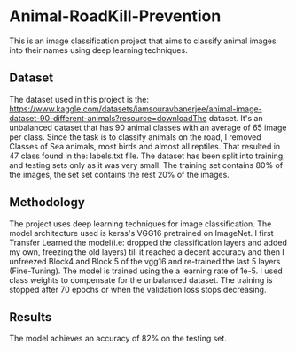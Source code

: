 # Animal-RoadKill-Prevention
This is an image classification project that aims to classify animal images into their names using deep learning techniques.

## Dataset
The dataset used in this project is the: https://www.kaggle.com/datasets/iamsouravbanerjee/animal-image-dataset-90-different-animals?resource=downloadThe dataset. It's an unbalanced dataset that has 90 animal classes with an average of 65 image per class.  Since the task is to classify animals on the road, I removed Classes of Sea animals, most birds and almost all reptiles. That resulted in 47 class found in the: labels.txt file. The dataset has been split into training, and testing sets only as it was very small. The training set contains 80% of the images, the set set contains the rest 20% of the images.

## Methodology
The project uses deep learning techniques for image classification. The model architecture used is keras's VGG16 pretrained on ImageNet. I first Transfer Learned the model(i.e: dropped the classification layers and added my own, freezing the old layers) till it reached a decent accuracy and then I unfreezed Block4 and Block 5 of the vgg16 and re-trained the last 5 layers (Fine-Tuning). The model is trained using the a learning rate of 1e-5. I used class weights to compensate for the unbalanced dataset. The training is stopped after 70 epochs or when the validation loss stops decreasing.

## Results
The model achieves an accuracy of 82% on the testing set.
